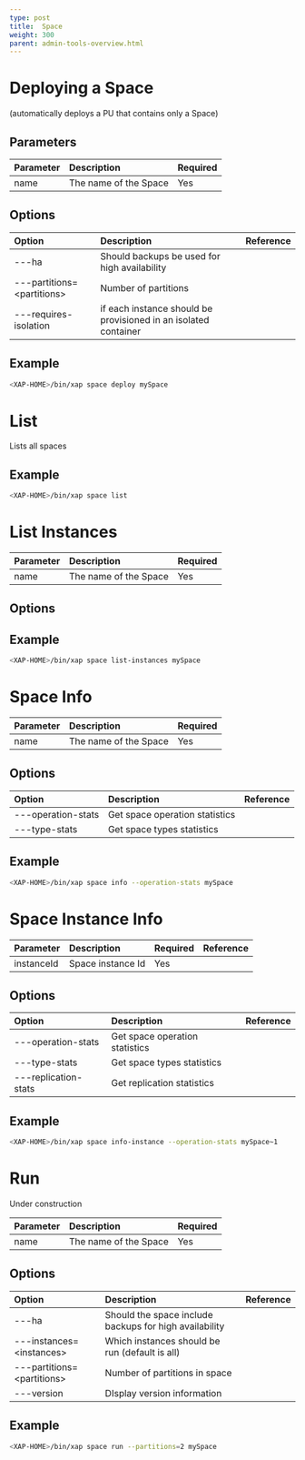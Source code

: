 ```yaml
---
type: post
title:  Space 
weight: 300
parent: admin-tools-overview.html
---
```



# Deploying a Space 
(automatically deploys a PU that contains only a Space)

##  Parameters

|  Parameter  |  Description    | Required |
|:-----|:-----|:----------------------------|
| name    |  The name of the Space | Yes |

## Options 

|  Option  |  Description    |  Reference |
|:-----|:-----|:----------------------------|
| ---ha       |  Should backups be used for high availability | |
| ---partitions=\<partitions\>    |  Number of partitions    |  |
| ---requires-isolation   | if each instance should be provisioned in an isolated container|  |

## Example
 
```bash
<XAP-HOME>/bin/xap space deploy mySpace
```
 
# List 

Lists all spaces

## Example

```bash
<XAP-HOME>/bin/xap space list
```
 

# List Instances

|  Parameter  |  Description    | Required |
|:-----|:-----|:----------------------------|
| name    |  The name of the Space | Yes |

## Options 


## Example

```bash
<XAP-HOME>/bin/xap space list-instances mySpace
```
 

# Space Info

|  Parameter  |  Description    | Required |
|:-----|:-----|:----------------------------|
| name    |  The name of the Space | Yes |

## Options 

|  Option  |  Description    |  Reference |
|:-----|:-----|:----------------------------|
| ---operation-stats | Get space operation statistics | |
| ---type-stats      | Get space types statistics | |


## Example

```bash
<XAP-HOME>/bin/xap space info --operation-stats mySpace
```
 


# Space Instance Info

|  Parameter  |  Description    | Required | Reference |
|:-----|:-----|:----------------------------|:---------|
| instanceId    |  Space instance Id | Yes | | 

## Options 

|  Option  |  Description    |  Reference |
|:-----|:-----|:----------------------------|
| ---operation-stats | Get space operation statistics | |
| ---type-stats      | Get space types statistics | |
| ---replication-stats | Get replication statistics | |


## Example

```bash
<XAP-HOME>/bin/xap space info-instance --operation-stats mySpace~1
```
 


# Run 

Under construction 

|  Parameter  |  Description    | Required |
|:-----|:-----|:----------------------------|
| name    |  The name of the Space | Yes |

## Options 

|  Option  |  Description    |  Reference |
|:-----|:-----|:----------------------------|
| ---ha | Should the space include backups for high availability | |
| ---instances=\<instances\>      | Which instances should be run (default is all) | |
| ---partitions=\<partitions\>      | Number of partitions in space | |
| ---version | DIsplay version information | |


## Example

```bash
<XAP-HOME>/bin/xap space run --partitions=2 mySpace
```
 
